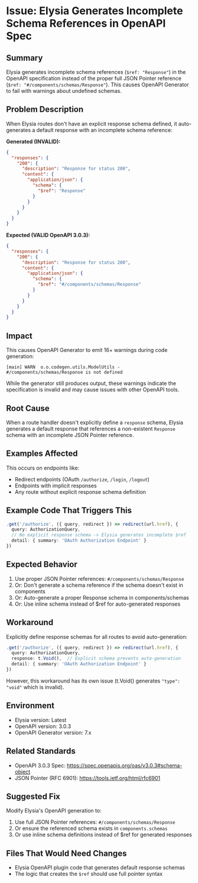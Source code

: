 # Issue: Elysia Generates Incomplete Schema References in OpenAPI Spec

## Summary
Elysia generates incomplete schema references (`$ref: "Response"`) in the OpenAPI specification instead of the proper full JSON Pointer reference (`$ref: "#/components/schemas/Response"`). This causes OpenAPI Generator to fail with warnings about undefined schemas.

## Problem Description
When Elysia routes don't have an explicit response schema defined, it auto-generates a default response with an incomplete schema reference:

**Generated (INVALID):**
```json
{
  "responses": {
    "200": {
      "description": "Response for status 200",
      "content": {
        "application/json": {
          "schema": {
            "$ref": "Response"
          }
        }
      }
    }
  }
}
```

**Expected (VALID OpenAPI 3.0.3):**
```json
{
  "responses": {
    "200": {
      "description": "Response for status 200",
      "content": {
        "application/json": {
          "schema": {
            "$ref": "#/components/schemas/Response"
          }
        }
      }
    }
  }
}
```

## Impact
This causes OpenAPI Generator to emit 16+ warnings during code generation:
```
[main] WARN  o.o.codegen.utils.ModelUtils - #/components/schemas/Response is not defined
```

While the generator still produces output, these warnings indicate the specification is invalid and may cause issues with other OpenAPI tools.

## Root Cause
When a route handler doesn't explicitly define a `response` schema, Elysia generates a default response that references a non-existent `Response` schema with an incomplete JSON Pointer reference.

## Examples Affected
This occurs on endpoints like:
- Redirect endpoints (OAuth `/authorize`, `/login`, `/logout`)
- Endpoints with implicit responses
- Any route without explicit response schema definition

## Example Code That Triggers This
```typescript
.get('/authorize', ({ query, redirect }) => redirect(url.href), {
  query: AuthorizationQuery,
  // No explicit response schema -> Elysia generates incomplete $ref
  detail: { summary: 'OAuth Authorization Endpoint' }
})
```

## Expected Behavior
1. Use proper JSON Pointer references: `#/components/schemas/Response`
2. Or: Don't generate a schema reference if the schema doesn't exist in components
3. Or: Auto-generate a proper Response schema in components/schemas
4. Or: Use inline schema instead of $ref for auto-generated responses

## Workaround
Explicitly define response schemas for all routes to avoid auto-generation:
```typescript
.get('/authorize', ({ query, redirect }) => redirect(url.href), {
  query: AuthorizationQuery,
  response: t.Void(),  // Explicit schema prevents auto-generation
  detail: { summary: 'OAuth Authorization Endpoint' }
})
```

However, this workaround has its own issue (t.Void() generates `"type": "void"` which is invalid).

## Environment
- Elysia version: Latest
- OpenAPI version: 3.0.3
- OpenAPI Generator version: 7.x

## Related Standards
- OpenAPI 3.0.3 Spec: https://spec.openapis.org/oas/v3.0.3#schema-object
- JSON Pointer (RFC 6901): https://tools.ietf.org/html/rfc6901

## Suggested Fix
Modify Elysia's OpenAPI generation to:
1. Use full JSON Pointer references: `#/components/schemas/Response`
2. Or ensure the referenced schema exists in `components.schemas`
3. Or use inline schema definitions instead of $ref for generated responses

## Files That Would Need Changes
- Elysia OpenAPI plugin code that generates default response schemas
- The logic that creates the `$ref` should use full pointer syntax

